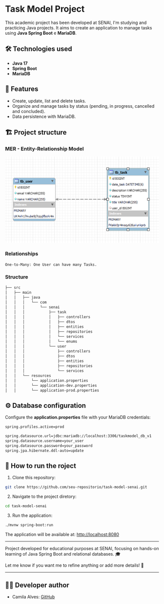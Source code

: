 # Task Model Project

This academic project has been developed at SENAI, I'm studying and practicing Java projects.
It aims to create an application to manage tasks using **Java Spring Boot** e **MariaDB**.

## 🛠️ Technologies used
- **Java 17**
- **Spring Boot**
- **MariaDB**

## 📂 Features
- Create, update, list and delete tasks.
- Organize and manage tasks by status (pending, in progress, cancelled and concluded).
- Data persistence with MariaDB.

## 🏗️ Project structure

### MER - Entity-Relationship Model
![img.png](img.png)

### Relationships
`One-to-Many: One User can have many Tasks.`

### Structure
```
├── src
│   ├── main
│   │   ├── java
│   │   │   └── com
│   │   │       └── senai
│   │   │           ├── task
│   │   │           │   ├── controllers
│   │   │           │   ├── dtos
│   │   │           │   ├── entities
│   │   │           │   ├── repositories
│   │   │           │   └── services
│   │   │           │   └── enums
│   │   │           └── user
│   │   │               ├── controllers
│   │   │               ├── dtos
│   │   │               ├── entities
│   │   │               ├── repositories
│   │   │               └── services
│   │   └── resources
│   │       └── application.properties
│   │       └── application-dev.properties
│   │       └── application-prod.properties
```

## ⚙️ Database configuration
Configure the **application.properties** file with your MariaDB credentials:

```properties 
spring.profiles.active=prod
```
```properties
spring.datasource.url=jdbc:mariadb://localhost:3306/taskmodel_db_v1
spring.datasource.username=your_user
spring.datasource.password=your_password
spring.jpa.hibernate.ddl-auto=update
```

## 🚀 How to run the roject

1. Clone this repository:
```bash
git clone https://github.com/seu-repositorio/task-model-senai.git
```

2. Navigate to the project diretory:
```bash
cd task-model-senai
```

3. Run the application:
```bash
./mvnw spring-boot:run
```

The application will be available at: [http://localhost:8080](http://localhost:8080)

---

Project developed for educational purposes at SENAI, focusing on hands-on learning of Java Spring Boot and relational databases. 🎓

Let me know if you want me to refine anything or add more details! 🚀

---

## 👩‍💻 Developer author
* Camila Alves: [GitHub](https://github.com/alvescamila87)

